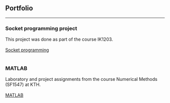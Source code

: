 ## Portfolio

---

### Socket programming project

This project was done as part of the course IK1203.
<br><br>
[Socket programming](https://github.com/LarisaCof/Project-IK1203)
<br><br>

### MATLAB

Laboratory and project assignments from the course Numerical Methods (SF1547) at KTH.
<br><br>
[MATLAB](https://github.com/LarisaCof/MATLAB)
<br><br>




